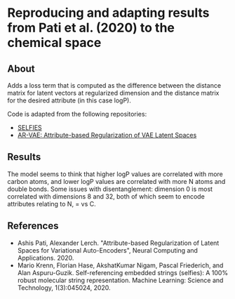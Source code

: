 # Reproducing and adapting results from Pati et al. (2020) to the chemical space
## About
Adds a loss term that is computed as the difference between the distance matrix for latent vectors at regularized dimension and the distance matrix for the desired attribute (in this case logP).

Code is adapted from the following repositories:
* [SELFIES](https://github.com/aspuru-guzik-group/selfies)
* [AR-VAE: Attribute-based Regularization of VAE Latent Spaces](https://github.com/ashispati/ar-vae)

## Results
The model seems to think that higher logP values are correlated with more carbon atoms, and lower logP values are correlated with more N atoms and double bonds. Some issues with disentanglement: dimension 0 is most correlated with dimensions 8 and 32, both of which seem to encode attributes relating to N, = vs C.

## References
* Ashis Pati, Alexander Lerch. "Attribute-based Regularization of Latent Spaces for Variational Auto-Encoders", Neural Computing and Applications. 2020.
* Mario Krenn, Florian Hase, AkshatKumar Nigam, Pascal Friederich, and Alan Aspuru-Guzik. Self-referencing embedded strings (selfies): A 100% robust molecular string representation. Machine Learning: Science and Technology, 1(3):045024, 2020.
